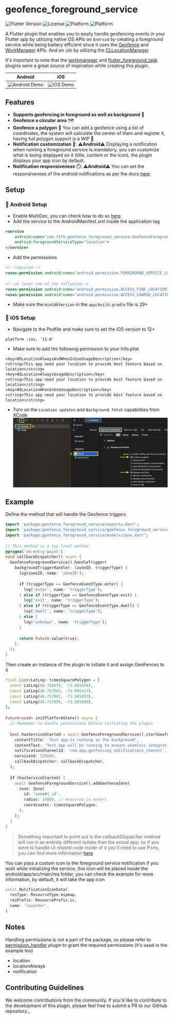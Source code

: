 # geofence_foreground_service

![Flutter Version](https://img.shields.io/badge/flutter-%3E%3D3.3.0-blue.svg)
![License](https://img.shields.io/badge/license-Apache%202.0-blue.svg)
![Platform](https://img.shields.io/badge/platform-android-lightgrey.svg)
![Platform](https://img.shields.io/badge/platform-ios-lightgrey.svg)

A Flutter plugin that enables you to easily handle geofencing events in your Flutter app by utilizing native OS APIs on `Android` by creating a foreground service while being battery efficient since it uses the [Geofence](https://developer.android.com/training/location/geofencing) and [WorkManager](https://developer.android.com/topic/libraries/architecture/workmanager) APIs. And on `iOS` by utilizing the [CLLocationManager](https://developer.apple.com/documentation/corelocation/cllocationmanager)

It's important to note that the [workmanager](https://pub.dev/packages/workmanager)
and [flutter_foreground_task](https://pub.dev/packages/flutter_foreground_task) plugins were a
great source of inspiration while creating this plugin.

Android|iOS
--|--
![Android Demo](https://github.com/Basel-525k/geofence_foreground_service/blob/main/assets/gifs/Geofencing_Android.gif)|![iOS Demo](https://github.com/Basel-525k/geofence_foreground_service/blob/main/assets/gifs/Geofencing_iOS.gif)

## Features

- **Supports geofencing in foreground as well as background** 💪
- **Geofence a circular area** 🗺️
- **Geofence a polygon** 🤯 You can add a geofence using a list of coordinates, the system will calculate the center of them and register it, having full polygon support is a WIP 🚧
- **Notification customization** 🔔: ⚠️**Android**⚠️ Displaying a notification when running a foreground service is mandatory, you can customize what is being displayed on it (title, content or the icon), the plugin displays your app icon by default.
- **Notification responsiveness** ⏱️: ⚠️**Android**⚠️ You can set the responsiveness of the android notifications as per the docs [here](https://developers.google.com/android/reference/com/google/android/gms/location/Geofence.Builder#public-geofence.builder-setnotificationresponsiveness-int-notificationresponsivenessms)

## Setup

### 🔧 Android Setup

- Enable MultiDex, you can check how to do
  so [here](https://docs.flutter.dev/deployment/android#enabling-multidex-support)
- Add the service to the AndroidManifest.xml inside the application tag

```xml
<service 
    android:name="com.f2fk.geofence_foreground_service.GeofenceForegroundService"
    android:foregroundServiceType="location">
</service>
```
- Add the permissions
```xml
<!--required-->
<uses-permission android:name="android.permission.FOREGROUND_SERVICE_LOCATION" />

<!--at least one of the follwoing-->
<uses-permission android:name="android.permission.ACCESS_FINE_LOCATION" />
<uses-permission android:name="android.permission.ACCESS_COARSE_LOCATION" />
```
- Make sure the `minSdkVersion` in the `app/build.gradle` file is 29+

### 🔧 iOS Setup

- Navigate to the Podfile and make sure to set the iOS version to 12+
```
platform :ios, '12.0'
```
- Make sure to add the following permission to your Info.plist
```
<key>NSLocationAlwaysAndWhenInUseUsageDescription</key>
<string>This app need your location to provide best feature based on location</string>
<key>NSLocationAlwaysUsageDescription</key>
<string>This app need your location to provide best feature based on location</string>
<key>NSLocationWhenInUseUsageDescription</key>
<string>This app need your location to provide best feature based on location</string>
```
- Turn on the `Location updates` and `Background fetch` capabilities from XCode
  ![iOS capabilities](https://github.com/Basel-525k/geofence_foreground_service/blob/main/assets/images/ios_setup_steps.png?raw=true)

## Example

Define the method that will handle the Geofence triggers

```dart
import 'package:geofence_foreground_service/exports.dart';
import 'package:geofence_foreground_service/geofence_foreground_service.dart';
import 'package:geofence_foreground_service/models/zone.dart';

// This method is a top level method
@pragma('vm:entry-point')
void callbackDispatcher() async {
  GeofenceForegroundService().handleTrigger(
    backgroundTriggerHandler: (zoneID, triggerType) {
      log(zoneID, name: 'zoneID');

      if (triggerType == GeofenceEventType.enter) {
        log('enter', name: 'triggerType');
      } else if (triggerType == GeofenceEventType.exit) {
        log('exit', name: 'triggerType');
      } else if (triggerType == GeofenceEventType.dwell) {
        log('dwell', name: 'triggerType');
      } else {
        log('unknown', name: 'triggerType');
      }

      return Future.value(true);
    },
  );
}
```

Then create an instance of the plugin to initiate it and assign GeoFences to it

```dart
final List<LatLng> timesSquarePolygon = [
  const LatLng(40.758078, -73.985640),
  const LatLng(40.757983, -73.985417),
  const LatLng(40.757881, -73.985493),
  const LatLng(40.757956, -73.985688),
];

Future<void> initPlatformState() async {
  // Remember to handle permissions before initiating the plugin

  bool hasServiceStarted = await GeofenceForegroundService().startGeofencingService(
    contentTitle: 'Test app is running in the background',
    contentText: 'Test app will be running to ensure seamless integration with ops team',
    notificationChannelId: 'com.app.geofencing_notifications_channel',
    serviceId: 525600,
    callbackDispatcher: callbackDispatcher,
  );

  if (hasServiceStarted) {
    await GeofenceForegroundService().addGeofenceZone(
      zone: Zone(
        id: 'zone#1_id',
        radius: 10000, // measured in meters
        coordinates: timesSquarePolygon,
      ),
    );
  }
}
```

> Something important to point out is the callbackDispatcher method will run in an entirely
> different isolate than the actual app, so if you were to handle UI related code inside of it
> you'll
> need to use Ports, you can find more
> information
> [here](https://github.com/fluttercommunity/flutter_workmanager/issues/151#issuecomment-612637579)

You can pass a custom icon to the foreground service notification if you wish while initializing the
service, this icon will be placed inside the android/app/src/main/res folder, you can check the
example for more information, by default, it will take the app icon

```dart
const NotificationIconData(
  resType: ResourceType.mipmap,
  resPrefix: ResourcePrefix.ic,
  name: 'launcher',
)
```

## Notes

Handling permissions is not a part of the package, so please refer
to [permission_handler](https://pub.dev/packages/permission_handler) plugin to grant the required
permissions (it's used in the example too)

- location
- locationAlways
- notification

## Contributing Guidelines

We welcome contributions from the community. If you'd like to contribute to the development of this
plugin, please feel free to submit a PR to our GitHub repository._